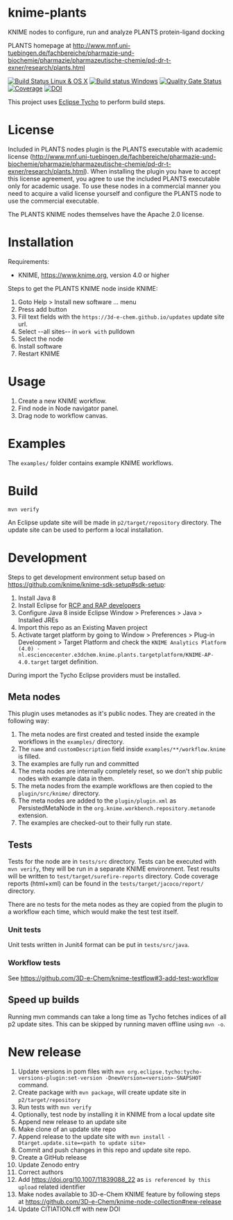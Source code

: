 # knime-plants

KNIME nodes to configure, run and analyze PLANTS protein-ligand docking

PLANTS homepage at http://www.mnf.uni-tuebingen.de/fachbereiche/pharmazie-und-biochemie/pharmazie/pharmazeutische-chemie/pd-dr-t-exner/research/plants.html

[![Build Status Linux & OS X ](https://travis-ci.org/3D-e-Chem/knime-plants.svg?branch=master)](https://travis-ci.org/3D-e-Chem/knime-plants)
[![Build status Windows ](https://ci.appveyor.com/api/projects/status/wnwuac96jd7v76ri?svg=true)](https://ci.appveyor.com/project/3D-e-Chem/knime-plants)
[![Quality Gate Status](https://sonarcloud.io/api/project_badges/measure?project=nl.esciencecenter.e3dchem.knime.plants%3Anl.esciencecenter.e3dchem.knime.plants&metric=alert_status)](https://sonarcloud.io/dashboard?id=nl.esciencecenter.e3dchem.knime.plants%3Anl.esciencecenter.e3dchem.knime.plants)
[![Coverage](https://sonarcloud.io/api/project_badges/measure?project=nl.esciencecenter.e3dchem.knime.plants%3Anl.esciencecenter.e3dchem.knime.plants&metric=coverage)](https://sonarcloud.io/dashboard?id=nl.esciencecenter.e3dchem.knime.plants%3Anl.esciencecenter.e3dchem.knime.plants)
[![DOI](https://zenodo.org/badge/DOI/10.5281/zenodo.997272.svg)](https://doi.org/10.5281/zenodo.997272)

This project uses [Eclipse Tycho](https://www.eclipse.org/tycho/) to perform build steps.

# License

Included in PLANTS nodes plugin is the PLANTS executable with academic license (http://www.mnf.uni-tuebingen.de/fachbereiche/pharmazie-und-biochemie/pharmazie/pharmazeutische-chemie/pd-dr-t-exner/research/plants.html). 
When installing the plugin you have to accept this license agreement, you agree to use the included PLANTS executable only for academic usage.
To use these nodes in a commercial manner you need to acquire a valid license yourself and configure the PLANTS node to use the commercial executable.

The PLANTS KNIME nodes themselves have the Apache 2.0 license.

# Installation

Requirements:

* KNIME, https://www.knime.org, version 4.0 or higher

Steps to get the PLANTS KNIME node inside KNIME:

1. Goto Help > Install new software ... menu
2. Press add button
3. Fill text fields with the `https://3d-e-chem.github.io/updates` update site url.
4. Select --all sites-- in `work with` pulldown
5. Select the node
6. Install software
7. Restart KNIME

# Usage

1. Create a new KNIME workflow.
2. Find node in Node navigator panel.
3. Drag node to workflow canvas.

# Examples

The `examples/` folder contains example KNIME workflows.

# Build

```
mvn verify
```

An Eclipse update site will be made in `p2/target/repository` directory.
The update site can be used to perform a local installation.

# Development

Steps to get development environment setup based on https://github.com/knime/knime-sdk-setup#sdk-setup:

1. Install Java 8
2. Install Eclipse for [RCP and RAP developers](https://www.eclipse.org/downloads/packages/release/2018-12/r/eclipse-ide-rcp-and-rap-developers)
3. Configure Java 8 inside Eclipse Window > Preferences > Java > Installed JREs
4. Import this repo as an Existing Maven project
5. Activate target platform by going to Window > Preferences > Plug-in Development > Target Platform and check the `KNIME Analytics Platform (4.0) - nl.esciencecenter.e3dchem.knime.plants.targetplatform/KNIME-AP-4.0.target` target definition.

During import the Tycho Eclipse providers must be installed.

## Meta nodes

This plugin uses metanodes as it's public nodes. They are created in the following way:

1. The meta nodes are first created and tested inside the example workflows in the `examples/` directory.
2. The `name` and `customDescription` field inside `examples/**/workflow.knime` is filled.
3. The examples are fully run and committed
4. The meta nodes are internally completely reset, so we don't ship public nodes with example data in them.
5. The meta nodes from the example workflows are then copied to the `plugin/src/knime/` directory.
6. The meta nodes are added to the `plugin/plugin.xml` as PersistedMetaNode in the `org.knime.workbench.repository.metanode` extension.
7. The examples are checked-out to their fully run state.

## Tests

Tests for the node are in `tests/src` directory.
Tests can be executed with `mvn verify`, they will be run in a separate KNIME environment.
Test results will be written to `test/target/surefire-reports` directory.
Code coverage reports (html+xml) can be found in the `tests/target/jacoco/report/` directory.

There are no tests for the meta nodes as they are copied from the plugin to a workflow each time, which would make the test test itself.

### Unit tests

Unit tests written in Junit4 format can be put in `tests/src/java`.

### Workflow tests

See https://github.com/3D-e-Chem/knime-testflow#3-add-test-workflow

## Speed up builds

Running mvn commands can take a long time as Tycho fetches indices of all p2 update sites.
This can be skipped by running maven offline using `mvn -o`.

# New release

1. Update versions in pom files with `mvn org.eclipse.tycho:tycho-versions-plugin:set-version -DnewVersion=<version>-SNAPSHOT` command.
2. Create package with `mvn package`, will create update site in `p2/target/repository`
3. Run tests with `mvn verify`
4. Optionally, test node by installing it in KNIME from a local update site
5. Append new release to an update site
  1. Make clone of an update site repo
  2. Append release to the update site with `mvn install -Dtarget.update.site=<path to update site>`
6. Commit and push changes in this repo and update site repo.
7. Create a GitHub release
8. Update Zenodo entry
  1. Correct authors
  2. Add https://doi.org/10.1007/11839088_22 as `is referenced by this upload` related identifier
9. Make nodes available to 3D-e-Chem KNIME feature by following steps at https://github.com/3D-e-Chem/knime-node-collection#new-release
10. Update CITIATION.cff with new DOI

